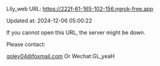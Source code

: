 Lily_web URL: https://222f-61-165-102-156.ngrok-free.app

Updated at: 2024-12-06 05:00:22

If you cannot open this URL, the server might be down.

Please contact: 

goley04@foxmail.com Or Wechat:GL_yeaH